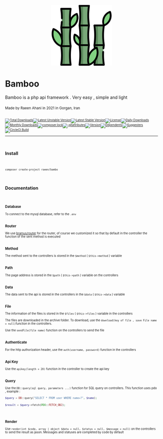 <center>
<img src="icon.ico" width="200">
</center>

<h1>Bamboo</h1>
Bamboo is a php api framework . Very easy , simple and light
<br><br>
<small>Made by Raeen Ahani in 2021 in Gorgan, Iran<small>
 <br><br>
 
  [![Total Downloads](https://poser.pugx.org/raeen/bambo/downloads)](//packagist.org/packages/raeen/bambo)[![Latest Unstable Version](https://poser.pugx.org/raeen/bambo/v/unstable)](//packagist.org/packages/raeen/bambo)[![Latest Stable Version](https://poser.pugx.org/raeen/bambo/v)](//packagist.org/packages/raeen/bambo)[![License](https://poser.pugx.org/raeen/bambo/license)](//packagist.org/packages/raeen/bambo)[![Daily Downloads](https://poser.pugx.org/raeen/bambo/d/daily)](//packagist.org/packages/raeen/bambo)[![Monthly Downloads](https://poser.pugx.org/raeen/bambo/d/monthly)](//packagist.org/packages/raeen/bambo)[![composer.lock](https://poser.pugx.org/raeen/bambo/composerlock)](//packagist.org/packages/raeen/bambo)[![.gitattributes](https://poser.pugx.org/raeen/bambo/gitattributes)](//packagist.org/packages/raeen/bambo)[![Version](https://poser.pugx.org/raeen/bambo/version)](//packagist.org/packages/raeen/bambo)[![Dependents](https://poser.pugx.org/raeen/bambo/dependents)](//packagist.org/packages/raeen/bambo)[![Suggesters](https://poser.pugx.org/raeen/bambo/suggesters)](//packagist.org/packages/raeen/bambo)[![CircleCI Build](https://poser.pugx.org/raeen/bambo/circleci)](//packagist.org/packages/raeen/bambo)

****
<br>

<h2>Install</h2>

<br>

```shell
composer create-project raeen/bambo
```
<br>

<h2>Documentation</h2>

<br>

<h3>Database</h3>

To connect to the mysql database, refer to the ``.env``
<br><br>
<h3>Router</h3>

We use <a href="https://github.com/bramus/router">bramus/router</a> for the router, of course we customized it so that by default in the controller the function of the sent method is executed
<br><br>
<h3>Method</h3>

The method sent to the controllers is stored in the ``$method`` ( ``$this->method`` ) variable
<br><br>
<h3>Path</h3>

The page address is stored in the ``$path`` ( ``$this->path`` ) variable on the controllers
<br><br>
<h3>Data</h3>

The data sent to the api is stored in the controllers in the ``$data``  ( ``$this->data`` ) variable
<br><br>
<h3>File</h3>

The information of the files is stored in the ``$files`` ( ``$this->files`` ) variable in the controllers
<br><br>
The files are downloaded in the archive folder. To download, use the ``download(key of file , save File name = null)``function in the controllers.
<br><br>
Use the ``sendFile(file name)`` function on the controllers to send the file
<br><br>
<h3>Authenticate</h3>

For the http authorization header, use the ``auth(username, password)`` function in the controllers
<br><br>
<h3>Api Key</h3>

Use the ``apikey(length = 20)`` function in the controller to create the api key
<br><br>
<h3>Query</h3>

Use the  ``DB::query(sql query, parameters ...)``  function for SQL query on controllers. This function uses pdo
, example : 
```php
$query = DB::query("SELECT * FROM user WHERE name=?", $name);

$result = $query->fetch(PDO::FETCH_OBJ);
```
<br>
<h3>Render</h3>

Use  ``render(int $code, array | object $data = null, $status = null, $message = null)`` on the controllers to send the result as jason. Messages and statuses are completed by code by default
